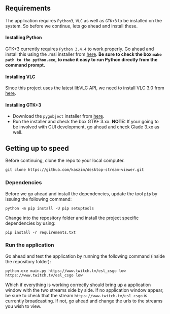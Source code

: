 ## Requirements
The application requires `Python3`, `VLC` as well as `GTK+3` to be installed on
the system. So before we continue, lets go ahead and install these.

#### Installing Python
GTK+3 currently requires `Python 3.4.4` to work properly. Go ahead and install
this using the .msi installer from
[here](https://www.python.org/ftp/python/3.4.4/python-3.4.4.amd64.msi). **Be sure
to check the box `make path to the python.exe`, to make it easy to run Python
directly from the command prompt.**

#### Installing VLC
Since this project uses the latest libVLC API, we need to install VLC 3.0 from
[here](https://nightlies.videolan.org/build/win64/vlc-3.0.0-20170220-0448/).

#### Installing GTK+3
* Download the `pygobject` installer from
[here](https://sourceforge.net/projects/pygobjectwin32/).
* Run the installer and check the box GTK+ 3.xx.
**NOTE:** If your going to be involved with GUI development, go ahead and check
Glade 3.xx as well.

## Getting up to speed
Before continuing, clone the repo to your local computer.
```
git clone https://github.com/kaszim/desktop-stream-viewer.git
```

### Dependencies
Before we go ahead and install the dependencies, update the tool `pip` by
issuing the following command:
```
python -m pip install -U pip setuptools
```

Change into the repository folder and install the project specific dependencies
by using:
```
pip install -r requirements.txt
```

### Run the application
Go ahead and test the application by running the following command (inside the
repository folder):
```
python.exe main.py https://www.twitch.tv/esl_csgo low https://www.twitch.tv/esl_csgo low
```

Which if everything is working correctly should bring up a application window
with the two streams side by side. If no application window appear, be sure to
check that the stream `https://www.twitch.tv/esl_csgo` is currently
broadcasting. If not, go ahead and change the urls to the streams you wish to
view.
